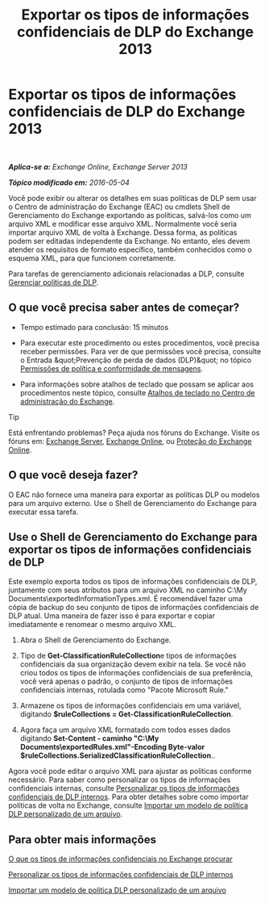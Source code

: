 ﻿---
title: 'Exportar os tipos de informações confidenciais de DLP do Exchange 2013'
TOCTitle: Exportar os tipos de informações confidenciais de DLP do Exchange
ms:assetid: 8f02fbc2-dd1c-4276-be1a-517a43fe39b2
ms:mtpsurl: https://technet.microsoft.com/pt-br/library/Dn479225(v=EXCHG.150)
ms:contentKeyID: 59635877
ms.date: 05/22/2018
mtps_version: v=EXCHG.150
ms.translationtype: MT
---

# Exportar os tipos de informações confidenciais de DLP do Exchange 2013

 

_**Aplica-se a:** Exchange Online, Exchange Server 2013_

_**Tópico modificado em:** 2016-05-04_

Você pode exibir ou alterar os detalhes em suas políticas de DLP sem usar o Centro de administração do Exchange (EAC) ou cmdlets Shell de Gerenciamento do Exchange exportando as políticas, salvá-los como um arquivo XML e modificar esse arquivo XML. Normalmente você seria importar arquivo XML de volta à Exchange. Dessa forma, as políticas podem ser editadas independente da Exchange. No entanto, eles devem atender os requisitos de formato específico, também conhecidos como o esquema XML, para que funcionem corretamente.

Para tarefas de gerenciamento adicionais relacionadas a DLP, consulte [Gerenciar políticas de DLP](manage-dlp-policies-exchange-2013-help.md).

## O que você precisa saber antes de começar?

  - Tempo estimado para conclusão: 15 minutos

  - Para executar este procedimento ou estes procedimentos, você precisa receber permissões. Para ver de que permissões você precisa, consulte o Entrada \&quot;Prevenção de perda de dados (DLP)\&quot; no tópico [Permissões de política e conformidade de mensagens](messaging-policy-and-compliance-permissions-exchange-2013-help.md).

  - Para informações sobre atalhos de teclado que possam se aplicar aos procedimentos neste tópico, consulte [Atalhos de teclado no Centro de administração do Exchange](keyboard-shortcuts-in-the-exchange-admin-center-exchange-online-protection-help.md).


> [!TIP]
> Está enfrentando problemas? Peça ajuda nos fóruns do Exchange. Visite os fóruns em: <A href="https://go.microsoft.com/fwlink/p/?linkid=60612">Exchange Server</A>, <A href="https://go.microsoft.com/fwlink/p/?linkid=267542">Exchange Online</A>, ou <A href="https://go.microsoft.com/fwlink/p/?linkid=285351">Proteção do Exchange Online</A>.



## O que você deseja fazer?

O EAC não fornece uma maneira para exportar as políticas DLP ou modelos para um arquivo externo. Use o Shell de Gerenciamento do Exchange para executar essa tarefa.

## Use o Shell de Gerenciamento do Exchange para exportar os tipos de informações confidenciais de DLP

Este exemplo exporta todos os tipos de informações confidenciais de DLP, juntamente com seus atributos para um arquivo XML no caminho C:\\My Documents\\exportedInformationTypes.xml. É recomendável fazer uma cópia de backup do seu conjunto de tipos de informações confidenciais de DLP atual. Uma maneira de fazer isso é para exportar e copiar imediatamente e renomear o mesmo arquivo XML.

1.  Abra o Shell de Gerenciamento do Exchange.

2.  Tipo de **Get-ClassificationRuleCollection**e tipos de informações confidenciais da sua organização devem exibir na tela. Se você não criou todos os tipos de informações confidenciais de sua preferência, você verá apenas o padrão, o conjunto de tipos de informações confidenciais internas, rotulada como "Pacote Microsoft Rule."

3.  Armazene os tipos de informações confidenciais em uma variável, digitando **$ruleCollections = Get-ClassificationRuleCollection**.

4.  Agora faça um arquivo XML formatado com todos esses dados digitando **Set-Content - caminho "C:\\My Documents\\exportedRules.xml"-Encoding Byte-valor $ruleCollections.SerializedClassificationRuleCollection**..

Agora você pode editar o arquivo XML para ajustar as políticas conforme necessário. Para saber como personalizar os tipos de informações confidenciais internas, consulte [Personalizar os tipos de informações confidenciais de DLP internos](customize-the-built-in-dlp-sensitive-information-types-exchange-2013-help.md). Para obter detalhes sobre como importar políticas de volta no Exchange, consulte [Importar um modelo de política DLP personalizado de um arquivo](import-a-custom-dlp-policy-template-from-a-file-exchange-2013-help.md).

## Para obter mais informações

[O que os tipos de informações confidenciais no Exchange procurar](what-the-sensitive-information-types-in-exchange-look-for-exchange-online-help.md)

[Personalizar os tipos de informações confidenciais de DLP internos](customize-the-built-in-dlp-sensitive-information-types-exchange-2013-help.md)

[Importar um modelo de política DLP personalizado de um arquivo](import-a-custom-dlp-policy-template-from-a-file-exchange-2013-help.md)

